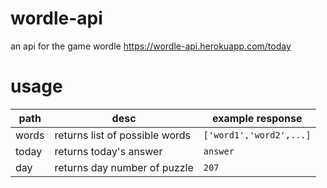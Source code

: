 # wordle-api
an api for the game wordle
https://wordle-api.herokuapp.com/today

# usage
| path  | desc                           | example response        |
|-------|--------------------------------|-------------------------|
| words | returns list of possible words | `['word1','word2',...]` |
| today | returns today's answer         | `answer`                |
| day   | returns day number of puzzle   | `207`                   |
